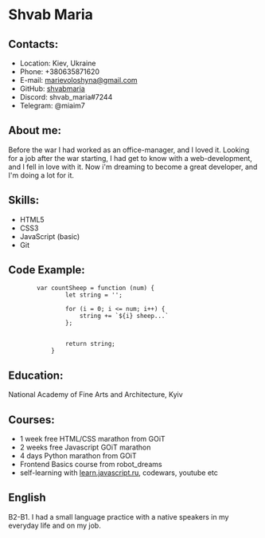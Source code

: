 # Shvab Maria

## Contacts:

- Location: Kiev, Ukraine
- Phone: +380635871620
- E-mail: marievoloshyna@gmail.com
- GitHub: [shvabmaria](https://github.com/shvabmaria)
- Discord: shvab_maria#7244
- Telegram: @miaim7

## About me:

Before the war I had worked as an office-manager, and I loved it. Looking for a job after the war starting, I had get to know with a web-development, and I fell in love with it. Now i'm dreaming to become a great developer, and I'm doing a lot for it.

## Skills:

- HTML5
- CSS3
- JavaScript (basic)
- Git

## Code Example:

```
        var countSheep = function (num) {
                let string = '';

                for (i = 0; i <= num; i++) {
                    string += `${i} sheep...`
                };


                return string;
            }
```

## Education:

National Academy of Fine Arts and Architecture, Kyiv

## Courses:

- 1 week free HTML/CSS marathon from GOiT
- 2 weeks free Javascript GOiT marathon
- 4 days Python marathon from GOiT
- Frontend Basics course from robot_dreams
- self-learning with [learn.javascript.ru](learn.javascript.ru), codewars, youtube etc

## English

B2-B1. I had a small language practice with a native speakers in my everyday life and on my job.
